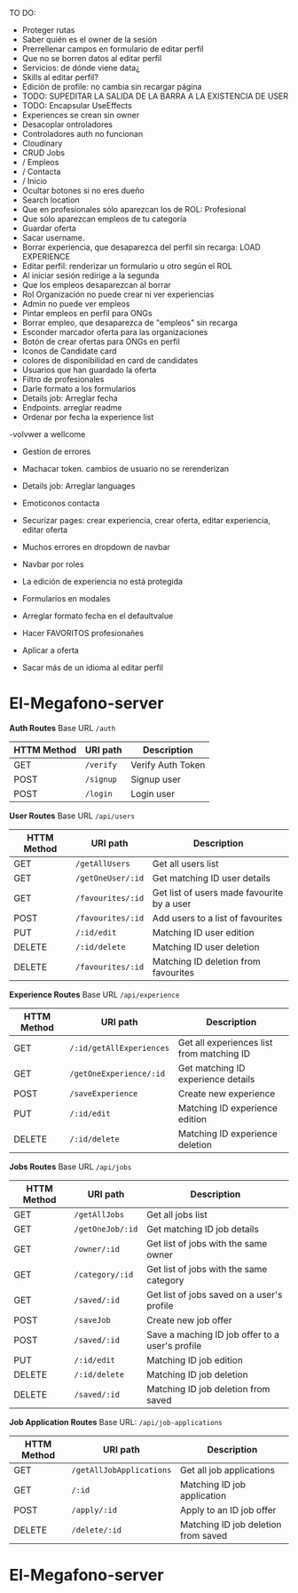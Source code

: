 TO DO:

- Proteger rutas
- Saber quién es el owner de la sesión
- Prerrellenar campos en formulario de editar perfil
- Que no se borren datos al editar perfil
- Servicios: de dónde viene data¿
- Skills al editar perfil?
- Edición de profile: no cambia sin recargar página
- TODO: SUPEDITAR LA SALIDA DE LA BARRA A LA EXISTENCIA DE USER
- TODO: Encapsular UseEffects
- Experiences se crean sin owner
-  Desacoplar ontroladores
- Controladores auth no funcionan
- Cloudinary
- CRUD Jobs
- / Empleos 
- / Contacta
- / Inicio
- Ocultar botones si no eres dueño
- Search location
- Que en profesionales sólo aparezcan los de ROL: Profesional 
- Que sólo aparezcan empleos de tu categoría
- Guardar oferta
- Sacar username.
- Borrar experiencia, que desaparezca del perfil sin recarga: LOAD EXPERIENCE
- Editar perfil: renderizar un formulario u otro según el ROL
- Al iniciar sesión redirige a la segunda
- Que los empleos desaparezcan al borrar
- Rol Organización no puede crear ni ver experiencias
- Admin no puede ver empleos
- Pintar empleos en perfil para ONGs
- Borrar empleo, que desaparezca de "empleos" sin recarga
- Esconder marcador oferta para las organizaciones
- Botón de crear ofertas para ONGs en perfil
- Iconos de Candidate card
- colores de disponibilidad en card de candidates
- Usuarios que han guardado la oferta
- Filtro de profesionales
- Darle formato a los formularios
- Details job: Arreglar fecha
- Endpoints. arreglar readme
- Ordenar por fecha la experience list


-volvwer a wellcome
- Gestion de errores
- Machacar token. cambios de usuario no se rerenderizan
- Details job: Arreglar languages
- Emoticonos contacta
- Securizar pages: crear experiencia, crear oferta, editar experiencia, editar oferta
- Muchos errores en dropdown de navbar
- Navbar por roles
- La edición de experiencia no está protegida
- Formularios en modales
- Arreglar formato fecha en el defaultvalue

- Hacer FAVORITOS profesionañes
- Aplicar a oferta
- Sacar más de un idioma al editar perfil


















# El-Megafono-server

**Auth Routes**
Base URL `/auth`

| HTTM Method   |  URI path     |  Description  |  
| ------------- | ------------- | ------------- |  
| GET | `/verify` | Verify Auth Token |
| POST | `/signup` | Signup user |
| POST | `/login` | Login user |


**User Routes**
Base URL `/api/users`

| HTTM Method   |  URI path     |  Description  |  
| ------------- | ------------- | ------------- |  
| GET | `/getAllUsers` | Get all users list |
| GET | `/getOneUser/:id` | Get matching ID user details|
| GET | `/favourites/:id` | Get list of users made favourite by a user| 
| POST | `/favourites/:id` | Add users to a list of favourites|
| PUT | `/:id/edit` | Matching ID user edition |
| DELETE | `/:id/delete` | Matching ID user deletion |
| DELETE | `/favourites/:id` | Matching ID deletion from favourites |


**Experience Routes**
Base URL `/api/experience` 

| HTTM Method   |  URI path     |  Description  |  
| ------------- | ------------- | ------------- |  
| GET | `/:id/getAllExperiences` | Get all experiences list from matching ID |
| GET | `/getOneExperience/:id` | Get matching ID experience details| 
| POST | `/saveExperience` | Create new experience  |
| PUT | `/:id/edit` | Matching ID experience edition |
| DELETE | `/:id/delete` | Matching ID experience deletion |


**Jobs Routes**
Base URL `/api/jobs`

| HTTM Method   |  URI path     |  Description  |  
| ------------- | ------------- | ------------- |  
| GET | `/getAllJobs` | Get all jobs list |
| GET | `/getOneJob/:id` | Get matching ID job details| 
| GET | `/owner/:id` | Get list of jobs with the same owner|
| GET | `/category/:id` | Get list of jobs with the same category|
| GET | `/saved/:id` | Get list of jobs saved on a user's profile|
| POST | `/saveJob` | Create new job offer |
| POST | `/saved/:id` | Save a maching ID job offer to a user's profile|
| PUT | `/:id/edit` | Matching ID job edition |
| DELETE | `/:id/delete` | Matching ID job deletion |
| DELETE | `/saved/:id` | Matching ID job deletion from saved|


**Job Application Routes**
Base URL: `/api/job-applications`

| HTTM Method   |  URI path     |  Description  |  
| ------------- | ------------- | ------------- |  
| GET | `/getAllJobApplications` | Get all job applications |
| GET | `/:id` | Matching ID job application|
| POST | `/apply/:id` | Apply to an ID job offer|
| DELETE | `/delete/:id` | Matching ID job deletion from saved|


 # El-Megafono-server

 